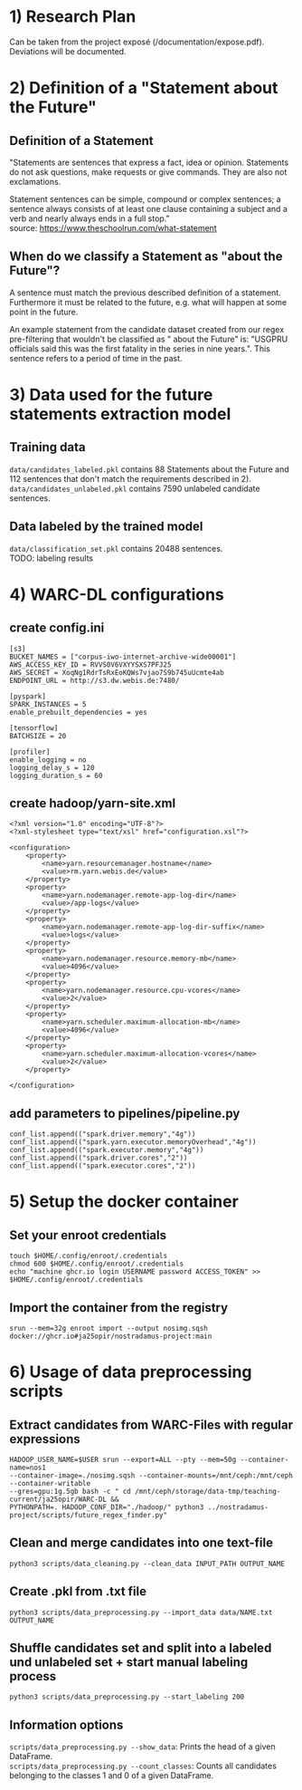 # 1) Research Plan

Can be taken from the project exposé (/documentation/expose.pdf). Deviations will be documented.

# 2) Definition of a "Statement about the Future"

## Definition of a Statement

"Statements are sentences that express a fact, idea or opinion. Statements do not ask questions, make requests or give
commands. They are also not exclamations.

Statement sentences can be simple, compound or complex sentences; a sentence always consists of at least one clause
containing a subject and a verb and nearly always ends in a full stop." \
source: https://www.theschoolrun.com/what-statement

## When do we classify a Statement as "about the Future"?

A sentence must match the previous described definition of a statement. Furthermore it must be related to the future,
e.g. what will happen at some point in the future.

An example statement from the candidate dataset created from our regex pre-filtering that wouldn't be classified as "
about the Future" is:
"USGPRU officials said this was the first fatality in the series in nine years.". This sentence refers to a period of
time in the past.

# 3) Data used for the future statements extraction model
## Training data
``data/candidates_labeled.pkl`` contains 88 Statements about the Future and 112 sentences that don't match the
requirements described in 2). \
``data/candidates_unlabeled.pkl`` contains 7590 unlabeled candidate sentences.
## Data labeled by the trained model
``data/classification_set.pkl`` contains 20488 sentences. \
TODO: labeling results

# 4) WARC-DL configurations

## create config.ini

```
[s3]
BUCKET_NAMES = ["corpus-iwo-internet-archive-wide00001"]
AWS_ACCESS_KEY_ID = RVVS0V6VXYYSXS7PFJ25
AWS_SECRET = XoqNg1RdrTsRxEoKQWs7vjao7S9b745uUcmte4ab
ENDPOINT_URL = http://s3.dw.webis.de:7480/

[pyspark]
SPARK_INSTANCES = 5
enable_prebuilt_dependencies = yes

[tensorflow]
BATCHSIZE = 20

[profiler]
enable_logging = no
logging_delay_s = 120
logging_duration_s = 60
```

## create hadoop/yarn-site.xml

```
<?xml version="1.0" encoding="UTF-8"?>
<?xml-stylesheet type="text/xsl" href="configuration.xsl"?>

<configuration>
    <property>
        <name>yarn.resourcemanager.hostname</name>
        <value>rm.yarn.webis.de</value>
    </property>
    <property>
        <name>yarn.nodemanager.remote-app-log-dir</name>
        <value>/app-logs</value>
    </property>
    <property>
        <name>yarn.nodemanager.remote-app-log-dir-suffix</name>
        <value>logs</value>
    </property>
    <property>
        <name>yarn.nodemanager.resource.memory-mb</name>
        <value>4096</value>
    </property>
    <property>
        <name>yarn.nodemanager.resource.cpu-vcores</name>
        <value>2</value>
    </property>
    <property>
        <name>yarn.scheduler.maximum-allocation-mb</name>
        <value>4096</value>
    </property>
    <property>
        <name>yarn.scheduler.maximum-allocation-vcores</name>
        <value>2</value>
    </property>

</configuration>
```

## add parameters to pipelines/pipeline.py

```
conf_list.append(("spark.driver.memory","4g"))
conf_list.append(("spark.yarn.executor.memoryOverhead","4g"))
conf_list.append(("spark.executor.memory","4g"))
conf_list.append(("spark.driver.cores","2"))
conf_list.append(("spark.executor.cores","2"))
```

# 5) Setup the docker container

## Set your enroot credentials

```
touch $HOME/.config/enroot/.credentials
chmod 600 $HOME/.config/enroot/.credentials
echo "machine ghcr.io login USERNAME password ACCESS_TOKEN" >> $HOME/.config/enroot/.credentials
```

## Import the container from the registry

```
srun --mem=32g enroot import --output nosimg.sqsh docker://ghcr.io#ja25opir/nostradamus-project:main
```

# 6) Usage of data preprocessing scripts

## Extract candidates from WARC-Files with regular expressions

``` 
HADOOP_USER_NAME=$USER srun --export=ALL --pty --mem=50g --container-name=nos1 
--container-image=./nosimg.sqsh --container-mounts=/mnt/ceph:/mnt/ceph --container-writable 
--gres=gpu:1g.5gb bash -c " cd /mnt/ceph/storage/data-tmp/teaching-current/ja25opir/WARC-DL && 
PYTHONPATH=. HADOOP_CONF_DIR="./hadoop/" python3 ../nostradamus-project/scripts/future_regex_finder.py"
```

## Clean and merge candidates into one text-file

```
python3 scripts/data_cleaning.py --clean_data INPUT_PATH OUTPUT_NAME
```

## Create .pkl from .txt file

```
python3 scripts/data_preprocessing.py --import_data data/NAME.txt OUTPUT_NAME
```

## Shuffle candidates set and split into a labeled und unlabeled set + start manual labeling process

```
python3 scripts/data_preprocessing.py --start_labeling 200
```

## Information options
``scripts/data_preprocessing.py --show_data``: Prints the head of a given DataFrame. \
``scripts/data_preprocessing.py --count_classes``: Counts all candidates belonging to the classes 1 and 0 of a given DataFrame.
